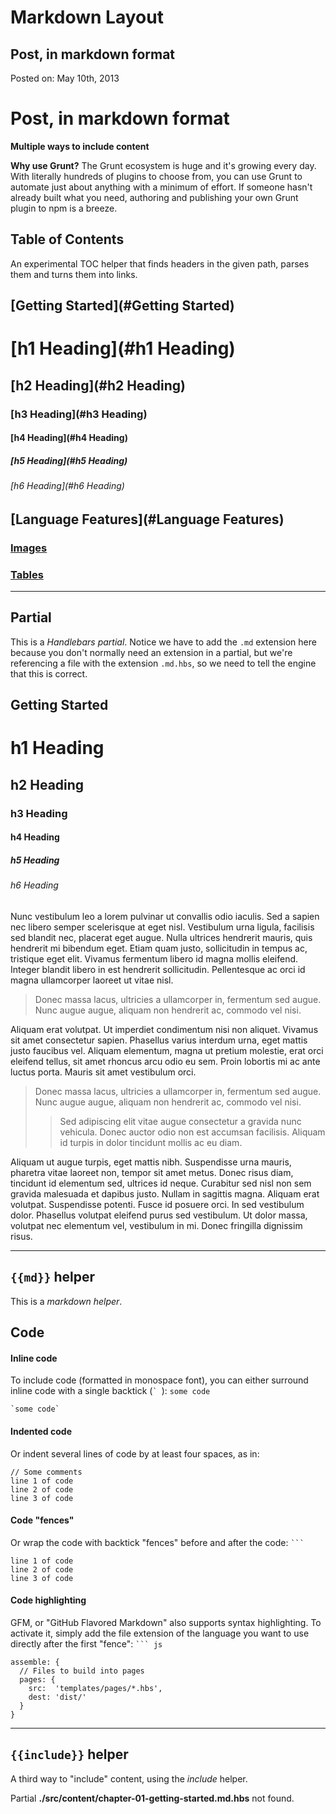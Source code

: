# Markdown Layout

## Post, in markdown format

Posted on: May 10th, 2013



# Post, in markdown format 

**Multiple ways to include content**

**Why use Grunt?**
The Grunt ecosystem is huge and it's growing every day. With literally
hundreds of plugins to choose from, you can use Grunt to automate just
about anything with a minimum of effort. If someone hasn't already
built what you need, authoring and publishing your own Grunt plugin to
npm is a breeze.


## Table of Contents
An experimental TOC helper that finds headers in the given path, parses
them and turns them into links.

## [Getting Started](#Getting Started)
# [h1 Heading](#h1 Heading)
## [h2 Heading](#h2 Heading)
### [h3 Heading](#h3 Heading)
#### [h4 Heading](#h4 Heading)
##### [h5 Heading](#h5 Heading)
###### [h6 Heading](#h6 Heading)
## [Language Features](#Language Features)
### [Images](#Images)
### [Tables](#Tables)


---

## Partial
This is a _Handlebars partial_. Notice we have to add the `.md` extension here because you don't normally need an extension in a partial, but we're referencing a file with the extension `.md.hbs`, so we need to tell the engine that this is correct. 


## Getting Started

# h1 Heading
## h2 Heading
### h3 Heading
#### h4 Heading
##### h5 Heading
###### h6 Heading


Nunc vestibulum leo a lorem pulvinar ut convallis odio iaculis. Sed a sapien nec libero semper scelerisque at eget nisl. Vestibulum urna ligula, facilisis sed blandit nec, placerat eget augue. Nulla ultrices hendrerit mauris, quis hendrerit mi bibendum eget. Etiam quam justo, sollicitudin in tempus ac, tristique eget elit. Vivamus fermentum libero id magna mollis eleifend. Integer blandit libero in est hendrerit sollicitudin. Pellentesque ac orci id magna ullamcorper laoreet ut vitae nisl. 

> Donec massa lacus, ultricies a ullamcorper in, fermentum sed augue. Nunc augue augue, aliquam non hendrerit ac, commodo vel nisi. 

Aliquam erat volutpat. Ut imperdiet condimentum nisi non aliquet. Vivamus sit amet consectetur sapien. Phasellus varius interdum urna, eget mattis justo faucibus vel. Aliquam elementum, magna ut pretium molestie, erat orci eleifend tellus, sit amet rhoncus arcu odio eu sem. Proin lobortis mi ac ante luctus porta. Mauris sit amet vestibulum orci.

> Donec massa lacus, ultricies a ullamcorper in, fermentum sed augue. Nunc augue augue, aliquam non hendrerit ac, commodo vel nisi. 
>> Sed adipiscing elit vitae augue consectetur a gravida nunc vehicula. Donec auctor odio non est accumsan facilisis. Aliquam id turpis in dolor tincidunt mollis ac eu diam.

Aliquam ut augue turpis, eget mattis nibh. Suspendisse urna mauris, pharetra vitae laoreet non, tempor sit amet metus. Donec risus diam, tincidunt id elementum sed, ultrices id neque. Curabitur sed nisl non sem gravida malesuada et dapibus justo. Nullam in sagittis magna. Aliquam erat volutpat. Suspendisse potenti. Fusce id posuere orci. In sed vestibulum dolor. Phasellus volutpat eleifend purus sed vestibulum. Ut dolor massa, volutpat nec elementum vel, vestibulum in mi. Donec fringilla dignissim risus.


---

## `{{md}}` helper
This is a _markdown helper_. 

<h2>Code</h2>
<h4>Inline code</h4>
<p>To include code (formatted in monospace font), you can either surround inline code with a single backtick (<code>` </code>): <code>some code</code></p>
<pre><code class="lang-md">`some code`</code></pre>
<h4>Indented code</h4>
<p>Or indent several lines of code by at least four spaces, as in:</p>
<pre><code>// Some comments
line 1 of code
line 2 of code
line 3 of code</code></pre>
<h4>Code &quot;fences&quot;</h4>
<p>Or wrap the code with backtick &quot;fences&quot; before and after the code: <code>``` </code></p>
<pre><code class="lang-md">line 1 of code
line 2 of code
line 3 of code</code></pre>
<h4>Code highlighting</h4>
<p>GFM, or &quot;GitHub Flavored Markdown&quot; also supports syntax highlighting. To activate it, simply add the file extension of the language you want to use directly after the first &quot;fence&quot;: <code>``` js</code> </p>
<pre><code class="lang-js">assemble: {
  // Files to build into pages
  pages: {
    src:  &#39;templates/pages/*.hbs&#39;,
    dest: &#39;dist/&#39;
  }
}</code></pre>


---

## `{{include}}` helper
A third way to "include" content, using the _include_ helper.

Partial **./src/content/chapter-01-getting-started.md.hbs** not found.


        
